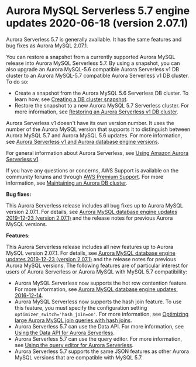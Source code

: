 # Aurora MySQL Serverless 5\.7 engine updates 2020\-06\-18 \(version 2\.07\.1\)<a name="AuroraMySQL.Updates.serverless_2_07_01"></a>

 Aurora Serverless 5\.7 is generally available\. It has the same features and bug fixes as Aurora MySQL 2\.07\.1\. 

You can restore a snapshot from a currently supported Aurora MySQL release into Aurora MySQL Serverless 5\.7\. By using a snapshot, you can also upgrade an Aurora MySQL\-5\.6 compatible Aurora Serverless v1 DB cluster to an Aurora MySQL\-5\.7 compatible Aurora Serverless v1 DB cluster\. To do so:
+ Create a snapshot from the Aurora MySQL 5\.6 Serverless  DB cluster\. To learn how, see [Creating a DB cluster snapshot](USER_CreateSnapshotCluster.md)\. 
+ Restore the snapshot to a new Aurora MySQL 5\.7 Serverless cluster\. For more information, see [Restoring an Aurora Serverless v1 DB cluster](aurora-serverless.restorefromsnapshot.md)\. 

Aurora Serverless v1 doesn't have its own version number\. It uses the number of the Aurora MySQL version that supports it to distinguish between Aurora MySQL 5\.7 and Aurora MySQL 5\.6 updates\. For more information, see [Aurora Serverless v1 and Aurora database engine versions](aurora-serverless.relnotes.md)\.

For general information about Aurora Serverless, see [Using Amazon Aurora Serverless v1](aurora-serverless.md)\.

 If you have any questions or concerns, AWS Support is available on the community forums and through [AWS Premium Support](http://aws.amazon.com/support)\. For more information, see [Maintaining an Aurora DB cluster](https://docs.aws.amazon.com/AmazonRDS/latest/AuroraUserGuide/USER_UpgradeDBInstance.Maintenance.html)\. 

 **Bug fixes:** 

 This Aurora Serverless release includes all bug fixes up to Aurora MySQL version 2\.07\.1\. For details, see [Aurora MySQL database engine updates 2019\-12\-23 \(version 2\.07\.1\)](AuroraMySQL.Updates.2071.md) and the release notes for previous Aurora MySQL versions\. 

 **Features:** 

 This Aurora Serverless release includes all new features up to Aurora MySQL version 2\.07\.1\. For details, see [Aurora MySQL database engine updates 2019\-12\-23 \(version 2\.07\.1\)](AuroraMySQL.Updates.2071.md) and the release notes for previous Aurora MySQL versions\. The following features are of particular interest for users of Aurora Serverless or Aurora MySQL with MySQL 5\.7 compatibility: 
+  Aurora MySQL Serverless now supports the hot row contention feature\. For more information, see [Aurora MySQL database engine updates: 2016\-12\-14](AuroraMySQL.Updates.20161214.md)\. 
+  Aurora MySQL Serverless now supports the hash join feature\. To use this feature, you must specify the configuration setting `optimizer_switch='hash_join=on'`\. For more information, see [Optimizing large Aurora MySQL join queries with hash joins](AuroraMySQL.BestPractices.md#Aurora.BestPractices.HashJoin)\. 
+  Aurora Serverless 5\.7 can use the Data API\. For more information, see [Using the Data API for Aurora Serverless](data-api.md)\. 
+  Aurora Serverless 5\.7 can use the query editor\. For more information, see [Using the query editor for Aurora Serverless](query-editor.md)\. 
+  Aurora Serverless 5\.7 supports the same JSON features as other Aurora MySQL versions that are compatible with MySQL 5\.7\. 